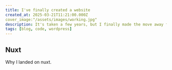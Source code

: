 ```yaml
---
title: I've finally created a website
created_at: 2025-03-21T11:21:00.000Z
cover_image:"/assets/images/working.jpg"
description: It's taken a few years, but I finally made the move away from WordPress into a modern JS framework
tags: [blog, code, wordpress]
---
```


## Nuxt

Why I landed on nuxt.
